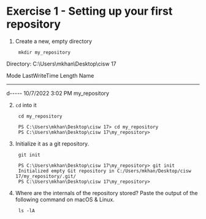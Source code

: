# Exercise 1 - Setting up your first repository

1. Create a new, empty directory

        mkdir my_repository
 Directory: C:\Users\mkhan\Desktop\cisw 17


Mode                 LastWriteTime         Length Name
----                 -------------         ------ ----
d-----         10/7/2022   3:02 PM                my_repository

2. `cd` into it

        cd my_repository

        PS C:\Users\mkhan\Desktop\cisw 17> cd my_repository
        PS C:\Users\mkhan\Desktop\cisw 17\my_repository> 

3. Initialize it as a git repository.

        git init
        
        PS C:\Users\mkhan\Desktop\cisw 17\my_repository> git init
        Initialized empty Git repository in C:/Users/mkhan/Desktop/cisw 17/my_repository/.git/
        PS C:\Users\mkhan\Desktop\cisw 17\my_repository> 

4. Where are the internals of the repository stored? Paste the output of the following command on macOS & Linux.

        ls -lA

